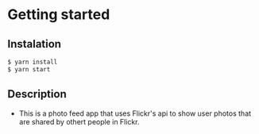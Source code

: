 # Getting started

## Instalation
```bash
$ yarn install
$ yarn start
```

## Description
- This is a photo feed app that uses Flickr's api to show user photos that are shared by othert people in Flickr.
